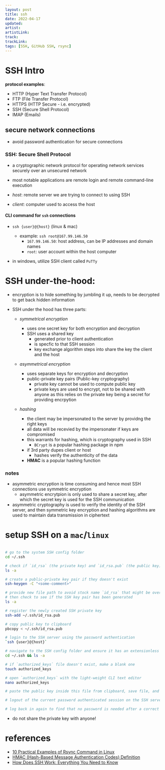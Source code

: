 ```yaml
---
layout: post
title: ssh
date: 2022-04-17
updated: 
artist: 
artistLink: 
track: 
trackLink: 
tags: [SSH, GitHub SSH, rsync]
---
```


# **SSH** Intro

**protocol examples**:
- HTTP (Hyper Text Transfer Protocol)
- FTP (File Transfer Protocol)
- HTTPS (HTTP Secure - i.e. encrypted)
- SSH (Secure Shell Protocol)
- IMAP (Emails)

## secure network connections

- avoid password authentication for secure connections  

### **SSH**: Secure Shell Protocol
  - a cryptographic network protocol for operating network services securely over an unsecured network
  - most notable applications are remote login and remote command-line execution

- *host*: remote server we are trying to connect to using SSH
- *client*: computer used to access the host

#### CLI command for `ssh` connections

- `ssh {user}@{host}` (linux & mac)
  - example: `ssh root@167.99.146.50` 
    - `167.99.146.50`: host address, can be IP addresses and domain names
    - `root`: user account within the host computer


- in windows, utilize SSH client called `PuTTy`

# SSH under-the-hood:

- encryption is to hide something by jumbling it up, needs to be decrypted to get back hidden information

- SSH under the hood has three parts:
  - *symmetrical encryption*
    - uses one secret key for both encryption and decryption
    - SSH uses a shared key
      - generated prior to client authentication 
      - is specfic to that SSH session
      - key exchange algorithm steps into share the key the client and the host
     
    
  - *asymmetrical encryption* 
    - uses separate keys for encryption and decryption
    - public-private key pairs (Public-key cryptography)
      - private key cannot be used to compute public key 
      - private keys are used to encrypt, not to be shared with anyone as this relies on the private key being a secret for providing encrpytion

       
  - *hashing*
    - the client may be impersonated to the server by providng the right keys
    - all data will be recevied by the impersonater if keys are compromised
    - this warrants for hashing, which is cryptography used in SSH
       - `BCrypt` is a popular hashing package in npm
    - if 3rd party dupes client or host
      - hashes verify the authenticity of the data 
    - **HMAC** is a popular hashing function


### notes

- asymmetric encryption is time consuming and hence most SSH connections use symmetric encryption
  - asymmetric encrytpion is only used to share a secret key, after which the secret key is used for the SSH communication
- asymmetric cryptography is used to verify the identity of the SSH server, and then symmetric key encryption and hashing algorithms are used to maintain data transmission in ciphertext


# setup SSH on a `mac`/`linux`

```zsh

# go to the system SSH config folder 
cd ~/.ssh

# check if `id_rsa` (the private key) and `id_rsa.pub` (the public key) exist
ls -a

# create a public-private key pair if they doesn't exist
ssh-keygen -C "<some-comment>"

# provide new file path to avoid stock name `id_rsa` that might be over-written 
# then check to see if the SSH key pair has been generated
ls -a

# register the newly created SSH private key 
ssh-add ~/.ssh/id_rsa.pub

# copy public key to clipboard
pbcopy < ~/.ssh/id_rsa.pub

# login to the SSH server using the password authentication 
`ssh {user}@{host}` 

# navigate to the SSH config folder and ensure it has an extensionless file named `authorized_keys`
cd ~/.ssh && ls -a

# if `authorized_keys` file doesn't exist, make a blank one
touch authorized_keys

# open `authorized_keys` with the light-weight CLI text editor
nano authorized_keys

# paste the public key inside this file from clipboard, save file, and exit

# logout of the current password authenticated session on the SSH server

# log back in again to find that no password is needed after a correct SSH setup

```

- do not share the private key with anyone! 

# references

- [10 Practical Examples of Rsync Command in Linux](https://www.tecmint.com/rsync-local-remote-file-synchronization-commands/)
- [HMAC (Hash-Based Message Authentication Codes) Definition](https://www.okta.com/identity-101/hmac/)
- [How Does SSH Work: Everything You Need to Know](https://www.hostinger.in/tutorials/ssh-tutorial-how-does-ssh-work)
